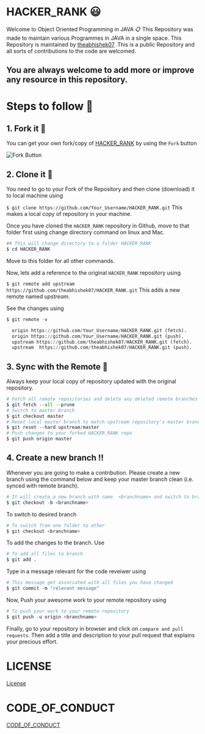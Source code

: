 # HACKER_RANK :smiley:
Welcome to Object Oriented Programming in JAVA 📋
This Repository was made to maintain various Programmes in JAVA in a single space. This Repository is maintained by [theabhishek07](https://github.com/theabhishek07) .This is a public Repository and all sorts of contributions to the code are welcomed.
## You are always welcome to add more or improve any resource in this repository.

# Steps to follow 📜
## 1. Fork it 🍴
You can get your own fork/copy of [HACKER_RANK](https://github.com/theabhishek07/HACKER_RANK) by using the `Fork` button

![Fork Button](https://github-images.s3.amazonaws.com/help/bootcamp/Bootcamp-Fork.png)

## 2. Clone it 👥
You need to go to your Fork of the Repository and then clone (download) it to local machine using

`$ git clone https://github.com/Your_Username/HACKER_RANK.git`
This makes a local copy of repository in your machine.

Once you have cloned the `HACKER_RANK` repository in Github, move to that folder first using change directory command on linux and Mac.
```python
## This will change directory to a folder HACKER_RANK
$ cd HACKER_RANK
```
Move to this folder for all other commands.

Now, lets add a reference to the original `HACKER_RANK` repository using

`$ git remote add upstream https://github.com/theabhishek07/HACKER_RANK.git`
This adds a new remote named *_upstream_*.

See the changes using
```python
$ git remote -v

  origin https://github.com/Your_Username/HACKER_RANK.git (fetch).
  origin https://github.com/Your_Username/HACKER_RANK.git (push).
  upstream https://github.com/theabhishek07/HACKER_RANK.git (fetch).
  upstream  https://github.com/theabhishek07/HACKER_RANK.git (push).
  ```

## 3. Sync with the Remote :arrows_counterclockwise:
Always keep your local copy of repository updated with the original repository.
```python
# Fetch all remote repositories and delete any deleted remote branches
$ git fetch --all --prune
# Switch to master branch
$ git checkout master
# Reset local master branch to match upstream repository's master branch
$ git reset --hard upstream/master
# Push changes to your forked HACKER_RANK repo
$ git push origin master
```
## 4. Create a new branch ‼️
Whenever you are going to make a contribution. Please create a new branch using the command below and keep your master branch clean (i.e. synced with remote branch).
```python
# It will create a new branch with name  <branchname> and switch to branch <branchname>
$ git checkout -b <branchname>
  ```
To switch to desired branch
```python
# To switch from one folder to other
$ git checkout <branchname>
  ```
To add the changes to the branch. Use
```python
# To add all files to branch
$ git add .
```
Type in a message relevant for the code reveiwer using
```python
# This message get associated with all files you have changed
$ git commit -m "relevant message"
```
Now, Push your awesome work to your remote repository using
```python
# To push your work to your remote repository
$ git push -u origin <branchname>
```
Finally, go to your repository in browser and click on `compare and pull requests`. Then add a title and description to your pull request that explains your precious effort.

# LICENSE
[License](https://github.com/theabhishek07/HACKER_RANK/blob/master/LICENSE)
# CODE_OF_CONDUCT
[CODE_OF_CONDUCT](https://github.com/theabhishek07/HACKER_RANK/blob/master/CODE_OF_CONDUCT.md)
